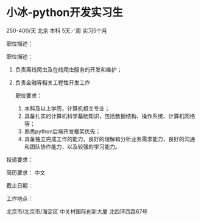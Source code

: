 # 小冰-python开发实习生

250-400/天 北京 本科 5天／周 实习5个月

职位描述：

职位描述： 

1. 负责离线爬虫及在线爬虫服务的开发和维护； 

2. 负责金融等相关工程性开发工作  

   职位要求： 

   1. 本科及以上学历，计算机相关专业；
   2. 具备扎实的计算机科学基础知识，包括数据结构、操作系统、计算机网络等； 
   3. 熟悉python后端开发框架优先； 
   4.  具备独立完成工作的能力，良好的理解和分析业务需求能力，良好的沟通和团队协作能力，以及较强的学习能力。

投递要求：

简历要求： 中文

截止日期：

工作地点：

北京市/北京市/海淀区 中关村国际创新大厦 北四环西路67号
